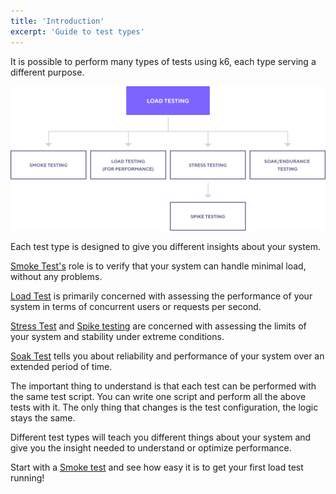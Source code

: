 ```yaml
---
title: 'Introduction'
excerpt: 'Guide to test types'
---
```


It is possible to perform many types of tests using k6, each type serving a different purpose.

![Types of performance tests](./images/test-types.png)

Each test type is designed to give you different insights about your system.

[Smoke Test's](/test-types/smoke-testing) role is to verify that your system can handle
minimal load, without any problems.

[Load Test](/test-types/load-testing) is primarily concerned with assessing the performance
of your system in terms of concurrent users or requests per second.

[Stress Test](/test-types/stress-testing) and [Spike testing](/test-types/stress-testing#spike-testing-in-k6)
are concerned with assessing the limits of your system and stability under extreme conditions.

[Soak Test](/test-types/soak-testing) tells you about reliability and performance of your
system over an extended period of time.

The important thing to understand is that each test can be performed with the same test script.
You can write one script and perform all the above tests with it. The only thing that changes is
the test configuration, the logic stays the same.

Different test types will teach you different things about your system and give you the insight
needed to understand or optimize performance.

Start with a [Smoke test](/test-types/smoke-testing) and see how easy it is to get your first load test running!

<!--
 Note that performance, stability, and reliability, while related, are 3 different goals.

If you are reading this, you are here to achieve one or all 3 goals.

Here's the short recipe to test your system for performance, stability, and reliability.

1. Start small. Run a smoke test.
2. If your smoke test succeeded, increase the load and run a small load test.
3. If your load test worked as expected, automate it. Automate early. Consistency is key.
4. Monitor your performance over time. If you automated by scheduling your tests to run nightly,
   observe the performance changes over time.
5. Add thresholds to your load test to fail when the performance decreases below your expectations.
   Setup notifications on failure.
6. Run significant Load Tests nightly in your Staging Environment to make sure your performance
   didn't degrade due to recent code changes.
7. Run a Stress Test to verify the limits of your system, and it's stability under extreme
   conditions.
8. Run Soak Test to verify the reliability of your system over an extended period of time.
-->
